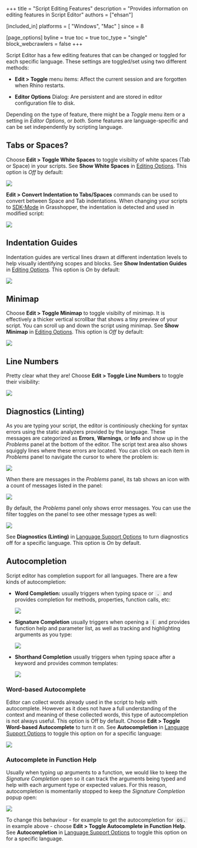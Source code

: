 +++
title = "Script Editing Features"
description = "Provides information on editing features in Script Editor"
authors = ["ehsan"]

[included_in]
platforms = [ "Windows", "Mac" ]
since = 8

[page_options]
byline = true
toc = true
toc_type = "single"
block_webcrawlers = false
+++

<style>
    .main-content img { zoom: 50%; }
    code {
        background-color: #efefef;
        padding-left: 5px;
        padding-right: 5px;
        border-radius: 3px;
        font-size: 14px;
    }
</style>

Script Editor has a few editing features that can be changed or toggled for each specific language. These settings are toggled/set using two different methods:

- **Edit > Toggle** menu items: Affect the current session and are forgotten when Rhino restarts.

- **Editor Options** Dialog: Are persistent and are stored in editor configuration file to disk.

Depending on the type of feature, there might be a *Toggle* menu item or a setting in *Editor Options*, or *both*. Some features are language-specific and can be set independently by scripting language.

## Tabs or Spaces?

Choose **Edit > Toggle White Spaces** to toggle visibilty of white spaces (Tab or Space) in your scripts. See **Show White Spaces** in [Editing Options](/guides/scripting/editor-configs/#editing-options). This option is *Off* by default:

![](editor-tabsspaces.png)

**Edit > Convert Indentation to Tabs/Spaces** commands can be used to convert between Space and Tab indentations. When changing your scripts to [SDK-Mode](/guides/scripting/scripting-gh-python#sdk-mode) in Grasshopper, the indentation is detected and used in modified script:

![](editor-tabsspaces-gh.png)

## Indentation Guides

Indentation guides are vertical lines drawn at different indentation levels to help visually identifying scopes and blocks. See **Show Indentation Guides** in [Editing Options](/guides/scripting/editor-configs/#editing-options). This option is *On* by default:

![](editor-indentGuides.png)

## Minimap

Choose **Edit > Toggle Minimap** to toggle visibilty of minimap. It is effectively a thicker vertical scrollbar that shows a tiny preview of your script. You can scroll up and down the script using minimap. See **Show Minimap** in [Editing Options](/guides/scripting/editor-configs/#editing-options). This option is *Off* by default:

![](editor-minimap.png)

## Line Numbers

Pretty clear what they are! Choose **Edit > Toggle Line Numbers** to toggle their visibility:

![](editor-lineNumbers.png)

## Diagnostics (Linting)

As you are typing your script, the editor is continiously checking for syntax errors using the static analyzers provided by the language. These messages are categorized as **Errors**, **Warnings**, or **Info** and show up in the *Problems* panel at the bottom of the editor. The script text area also shows squiggly lines where these errors are located. You can click on each item in *Problems* panel to navigate the cursor to where the problem is:

![](editor-diags.png)

When there are messages in the *Problems* panel, its tab shows an icon with a count of messages listed in the panel:

![](editor-diags-problemsTab.png)

By default, the *Problems* panel only shows error messages. You can use the filter toggles on the panel to see other message types as well:

![](editor-diags-problemsFilter.png)


See **Diagnostics (Linting)** in [Language Support Options](/guides/scripting/editor-configs/#language-support-options) to turn diagnostics off for a specific language. This option is *On* by default.

## Autocompletion

Script editor has completion support for all languages. There are a few kinds of autocompletion:

- **Word Completion:** usually triggers when typing space or `.` and provides completion for methods, properties, function calls, etc:

  ![](editor-autocomplete-word.png)

- **Signature Completion** usually triggers when opening a `(` and provides function help and parameter list, as well as tracking and highlighting arguments as you type:

  ![](editor-autocomplete-signature.png)

- **Shorthand Completion** usually triggers when typing space after a keyword and provides common templates:
  
  ![](editor-autocomplete-shorthand.png)


### Word-based Autocomplete

Editor can collect words already used in the script to help with autocomplete. However as it does not have a full understanding of the context and meaning of these collected words, this type of autocompletion is not always useful. This option is Off by default. Choose **Edit > Toggle Word-based Autocomplete** to turn it on. See **Autocompletion** in [Language Support Options](/guides/scripting/editor-configs/#language-support-options) to toggle this option on for a specific language:

![](editor-autocomplete-wordBased.png)

### Autocomplete in Function Help

Usually when typing up arguments to a function, we would like to keep the *Signature Completion* open so it can track the arguments being typed and help with each argument type or expected values. For this reason, autocompletion is momentarily stopped to keep the *Signature Completion* popup open:

![](editor-autocomplete-insignature.png)

To change this behaviour - for example to get the autocompletion for `os.` in example above - choose **Edit > Toggle Autocomplete in Function Help**. See **Autocompletion** in [Language Support Options](/guides/scripting/editor-configs/#language-support-options) to toggle this option on for a specific language.